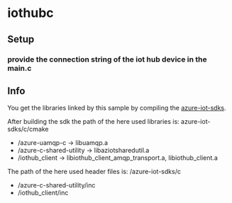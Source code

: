 # iothubc
## Setup
### provide the connection string of the iot hub device in the main.c 
## Info 
You get the libraries linked by this sample by compiling the [azure-iot-sdks](https://github.com/Azure/azure-iot-sdks/tree/master/c "azure-iot-sdks c").

After building the sdk the path of the here used libraries is:
azure-iot-sdks/c/cmake
  * /azure-uamqp-c -> libuamqp.a
  * /azure-c-shared-utility -> libaziotsharedutil.a
  * /iothub_client -> libiothub_client_amqp_transport.a, libiothub_client.a

The path of the here used header files is:
/azure-iot-sdks/c
  * /azure-c-shared-utility/inc
  * /iothub_client/inc
